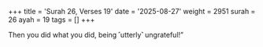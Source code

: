 +++
title = 'Surah 26, Verses 19'
date = '2025-08-27'
weight = 2951
surah = 26
ayah = 19
tags = []
+++

Then you did what you did, being ˹utterly˺ ungrateful!”